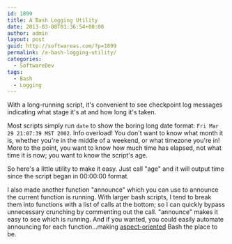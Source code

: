 ```yaml
---
id: 1899
title: A Bash Logging Utility
date: 2013-03-08T01:36:54+00:00
author: admin
layout: post
guid: http://softwareas.com/?p=1899
permalink: /a-bash-logging-utility/
categories:
  - SoftwareDev
tags:
  - Bash
  - Logging
---
```

With a long-running script, it's convenient to see checkpoint log messages indicating what stage it's at and how long it's taken.

Most scripts simply run `date` to show the boring long date format: `Fri Mar 29 21:07:39 MST 2002`. Info overload! You don't want to know what month it is, whether you're in the middle of a weekend, or what timezone you're in! More to the point, you want to know how much time has elapsed, not what time it is now; you want to know the script's age.

So here's a little utility to make it easy. Just call "age" and it will output time since the script began in 00:00:00 format.

I also made another function "announce" which you can use to announce the current function is running. With larger bash scripts, I tend to break them into functions with a list of calls at the bottom; so I can quickly bypass unnecessary crunching by commenting out the call. "announce" makes it easy to see which is running. And if you wanted, you could easily automate announcing for each function...making [aspect-oriented](http://en.wikipedia.org/wiki/Aspect-oriented_programming) Bash the place to be.

<script src="https://gist.github.com/mahemoff/5113522.js"></script>